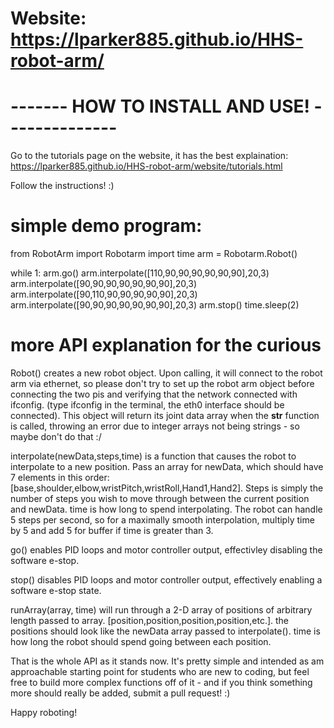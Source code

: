 
#  Website: https://lparker885.github.io/HHS-robot-arm/ 



# ------- HOW TO INSTALL AND USE! --------------

Go to the tutorials page on the website, it has the best explaination:   https://lparker885.github.io/HHS-robot-arm/website/tutorials.html

Follow the instructions! :)

# simple demo program:

from RobotArm import Robotarm
import time
arm = Robotarm.Robot()

while 1:
    arm.go()
    arm.interpolate([110,90,90,90,90,90,90],20,3)
    arm.interpolate([90,90,90,90,90,90,90],20,3)
    arm.interpolate([90,110,90,90,90,90,90],20,3)
    arm.interpolate([90,90,90,90,90,90,90],20,3)
    arm.stop()
    time.sleep(2)


# more API explanation for the curious
Robot() creates a new robot object. Upon calling, it will connect to the robot arm via ethernet, so please don't try to set up the robot arm object before connecting the two pis and verifying that the network connected with ifconfig. (type ifconfig in the terminal, the eth0 interface should be connected).
This object will return its joint data array when the __str__ function is called, throwing an error due to integer arrays not being strings - so maybe don't do that :/   

interpolate(newData,steps,time) is a function that causes the robot to interpolate to a new position. Pass an array for newData, which should have 7 elements in this order: [base,shoulder,elbow,wristPitch,wristRoll,Hand1,Hand2]. Steps is simply the number of steps you wish to move through between the current position and newData. time is how long to spend interpolating. The robot can handle 5 steps per second, so for a maximally smooth interpolation, multiply time by 5 and add 5 for buffer if time is greater than 3. 

go() enables PID loops and motor controller output, effectivley disabling the software e-stop. 

stop() disables PID loops and motor controller output, effectively enabling a software e-stop state. 

runArray(array, time) will run through a 2-D array of positions of arbitrary length passed to array. [position,position,position,position,etc.]. the positions should look like the newData array passed to interpolate(). time is how long the robot should spend going between each position. 

That is the whole API as it stands now. It's pretty simple and intended as am approachable starting point for students who are new to coding, but feel free to build more complex functions off of it - and if you think something more should really be added, submit a pull request! :)

Happy roboting!
